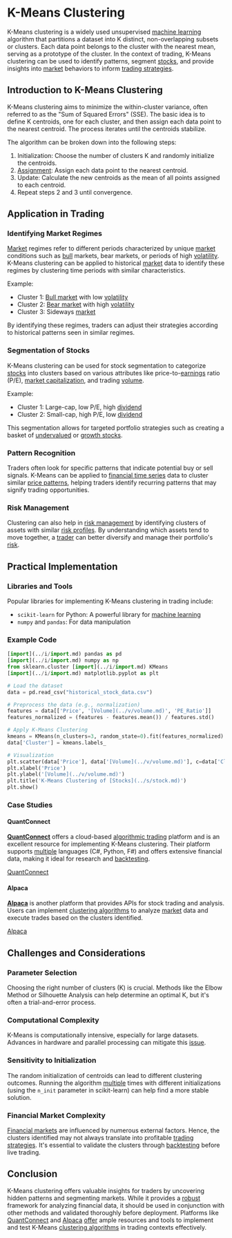 # K-Means Clustering

K-Means clustering is a widely used unsupervised [machine learning](../m/machine_learning.md) algorithm that partitions a dataset into K distinct, non-overlapping subsets or clusters. Each data point belongs to the cluster with the nearest mean, serving as a prototype of the cluster. In the context of trading, K-Means clustering can be used to identify patterns, segment [stocks](../s/stock.md), and provide insights into [market](../m/market.md) behaviors to inform [trading strategies](../t/trading_strategies.md).

## Introduction to K-Means Clustering

K-Means clustering aims to minimize the within-cluster variance, often referred to as the "Sum of Squared Errors" (SSE). The basic idea is to define K centroids, one for each cluster, and then assign each data point to the nearest centroid. The process iterates until the centroids stabilize.

The algorithm can be broken down into the following steps:

1. Initialization: Choose the number of clusters K and randomly initialize the centroids.
2. [Assignment](../a/assignment.md): Assign each data point to the nearest centroid.
3. Update: Calculate the new centroids as the mean of all points assigned to each centroid.
4. Repeat steps 2 and 3 until convergence.

## Application in Trading

### Identifying Market Regimes

[Market](../m/market.md) regimes refer to different periods characterized by unique [market](../m/market.md) conditions such as [bull](../b/bull.md) markets, bear markets, or periods of high [volatility](../v/volatility.md). K-Means clustering can be applied to historical [market](../m/market.md) data to identify these regimes by clustering time periods with similar characteristics. 

Example: 
- Cluster 1: [Bull market](../b/bull_market.md) with low [volatility](../v/volatility.md)
- Cluster 2: [Bear market](../b/bear_market.md) with high [volatility](../v/volatility.md)
- Cluster 3: Sideways [market](../m/market.md)

By identifying these regimes, traders can adjust their strategies according to historical patterns seen in similar regimes.

### Segmentation of Stocks

K-Means clustering can be used for stock segmentation to categorize [stocks](../s/stock.md) into clusters based on various attributes like price-to-[earnings](../e/earnings.md) ratio (P/E), [market capitalization](../m/market_capitalization.md), and trading [volume](../v/volume.md). 

Example:
- Cluster 1: Large-cap, low P/E, high [dividend](../d/dividend.md)
- Cluster 2: Small-cap, high P/E, low [dividend](../d/dividend.md)

This segmentation allows for targeted portfolio strategies such as creating a basket of [undervalued](../u/undervalued.md) or [growth stocks](../g/growth_stocks.md).

### Pattern Recognition

Traders often look for specific patterns that indicate potential buy or sell signals. K-Means can be applied to [financial time series](../f/financial_time_series.md) data to cluster similar [price patterns](../p/price_patterns.md), helping traders identify recurring patterns that may signify trading opportunities.

### Risk Management

Clustering can also help in [risk management](../r/risk_management.md) by identifying clusters of assets with similar [risk profiles](../r/risk_profiles.md). By understanding which assets tend to move together, a [trader](../t/trader.md) can better diversify and manage their portfolio's [risk](../r/risk.md).

## Practical Implementation

### Libraries and Tools

Popular libraries for implementing K-Means clustering in trading include:
- `scikit-learn` for Python: A powerful library for [machine learning](../m/machine_learning.md)
- `numpy` and `pandas`: For data manipulation

### Example Code

```python
[import](../i/import.md) pandas as pd
[import](../i/import.md) numpy as np
from sklearn.cluster [import](../i/import.md) KMeans
[import](../i/import.md) matplotlib.pyplot as plt

# Load the dataset
data = pd.read_csv("historical_stock_data.csv")

# Preprocess the data (e.g., normalization)
features = data[['Price', '[Volume](../v/volume.md)', 'PE_Ratio']]
features_normalized = (features - features.mean()) / features.std()

# Apply K-Means Clustering
kmeans = KMeans(n_clusters=3, random_state=0).fit(features_normalized)
data['Cluster'] = kmeans.labels_

# Visualization
plt.scatter(data['Price'], data['[Volume](../v/volume.md)'], c=data['Cluster'])
plt.xlabel('Price')
plt.ylabel('[Volume](../v/volume.md)')
plt.title('K-Means Clustering of [Stocks](../s/stock.md)')
plt.show()
```

### Case Studies

#### QuantConnect

**[QuantConnect](../q/quantconnect.md)** offers a cloud-based [algorithmic trading](../a/algorithmic_trading.md) platform and is an excellent resource for implementing K-Means clustering. Their platform supports [multiple](../m/multiple.md) languages (C#, Python, F#) and offers extensive financial data, making it ideal for research and [backtesting](../b/backtesting.md).

[QuantConnect](https://www.quantconnect.com/)

#### Alpaca

**[Alpaca](../a/alpaca.md)** is another platform that provides APIs for stock trading and analysis. Users can implement [clustering algorithms](../c/clustering_algorithms.md) to analyze [market](../m/market.md) data and execute trades based on the clusters identified.

[Alpaca](https://alpaca.markets/)

## Challenges and Considerations

### Parameter Selection

Choosing the right number of clusters (K) is crucial. Methods like the Elbow Method or Silhouette Analysis can help determine an optimal K, but it's often a trial-and-error process.

### Computational Complexity

K-Means is computationally intensive, especially for large datasets. Advances in hardware and parallel processing can mitigate this [issue](../i/issue.md).

### Sensitivity to Initialization

The random initialization of centroids can lead to different clustering outcomes. Running the algorithm [multiple](../m/multiple.md) times with different initializations (using the `n_init` parameter in scikit-learn) can help find a more stable solution.

### Financial Market Complexity

[Financial markets](../f/financial_market.md) are influenced by numerous external factors. Hence, the clusters identified may not always translate into profitable [trading strategies](../t/trading_strategies.md). It's essential to validate the clusters through [backtesting](../b/backtesting.md) before live trading.

## Conclusion

K-Means clustering offers valuable insights for traders by uncovering hidden patterns and segmenting markets. While it provides a [robust](../r/robust.md) framework for analyzing financial data, it should be used in conjunction with other methods and validated thoroughly before deployment. Platforms like [QuantConnect](../q/quantconnect.md) and [Alpaca](../a/alpaca.md) [offer](../o/offer.md) ample resources and tools to implement and test K-Means [clustering algorithms](../c/clustering_algorithms.md) in trading contexts effectively.
